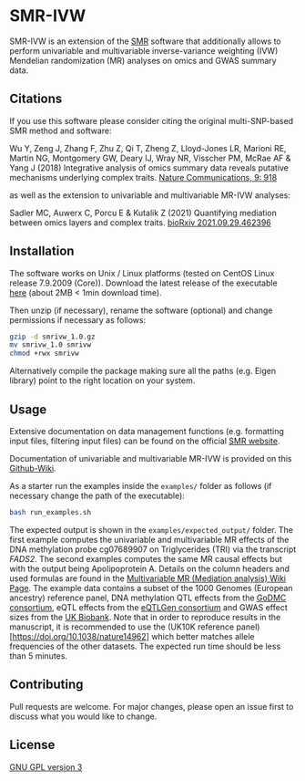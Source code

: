 # SMR-IVW

SMR-IVW is an extension of the [SMR](https://cnsgenomics.com/software/smr/) software that additionally allows to perform univariable and multivariable inverse-variance weighting (IVW) Mendelian randomization (MR) analyses on omics and GWAS summary data.

## Citations

If you use this software please consider citing the original multi-SNP-based SMR method and software:

Wu Y, Zeng J, Zhang F, Zhu Z, Qi T, Zheng Z, Lloyd-Jones LR, Marioni RE, Martin NG, Montgomery GW, Deary IJ, Wray NR, Visscher PM, McRae AF & Yang J (2018) Integrative analysis of omics summary data reveals putative mechanisms underlying complex traits. [Nature Communications, 9: 918](https://doi.org/10.1038/s41467-018-03371-0)

as well as the extension to univariable and multivariable MR-IVW analyses:

Sadler MC, Auwerx C, Porcu E & Kutalik Z (2021) Quantifying mediation between omics layers and complex traits. [bioRxiv 2021.09.29.462396]( https://doi.org/10.1101/2021.09.29.462396)

## Installation

The software works on Unix / Linux platforms (tested on CentOS Linux release 7.9.2009 (Core)). Download the latest release of the executable [here](https://github.com/masadler/smrivw/releases) (about 2MB < 1min download time). 

Then unzip (if necessary), rename the software (optional) and change permissions if necessary as follows:

```bash
gzip -d smrivw_1.0.gz
mv smrivw_1.0 smrivw
chmod +rwx smrivw
```

Alternatively compile the package making sure all the paths (e.g. Eigen library) point to the right location on your system.

## Usage

Extensive documentation on data management functions (e.g. formatting input files, filtering input files) can be found on the official [SMR website](https://cnsgenomics.com/software/smr/). 

Documentation of univariable and multivariable MR-IVW is provided on this [Github-Wiki](https://github.com/masadler/smrivw/wiki).

As a starter run the examples inside the `examples/` folder as follows (if necessary change the path of the executable):

```bash
bash run_examples.sh
```

The expected output is shown in the `examples/expected_output/` folder. The first example computes the univariable and multivariable MR effects of the DNA methylation probe cg07689907 on Triglycerides (TRI) via the transcript *FADS2*. The second examples computes the same MR causal effects but with the output being Apolipoprotein A. Details on the column headers and used formulas are found in the [Multivariable MR (Mediation analysis) Wiki Page](https://github.com/masadler/smrivw/wiki/Multivariable-MR-(Mediation-analysis)). The example data contains a subset of the 1000 Genomes (European ancestry) reference panel, DNA methylation QTL effects from the [GoDMC consortium](http://mqtldb.godmc.org.uk/downloads), eQTL effects from the [eQTLGen consortium](https://www.eqtlgen.org/cis-eqtls.html) and GWAS effect sizes from the [UK Biobank](http://www.nealelab.is/uk-biobank). Note that in order to reproduce results in the manuscript, it is recommended to use the (UK10K reference panel)[https://doi.org/10.1038/nature14962] which better matches allele frequencies of the other datasets. The expected run time should be less than 5 minutes.

## Contributing
Pull requests are welcome. For major changes, please open an issue first to discuss what you would like to change.

## License
[GNU GPL version 3](https://www.gnu.org/licenses/gpl-3.0.en.html)
